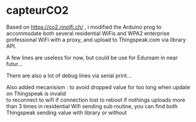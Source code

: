 # capteurCO2

Based on https://co2.rinolfi.ch/ , i modified the Arduino prog to accommodate both several residential WiFis and WPA2 enterprise professional WiFi with a proxy, and upload to Thingspeak.com via library API.

A few lines are useless for now, but could be use for Eduroam in near futur...

There are also a lot of debug lines via serial print...

Also added mecanisism :
  to avoid dropped value for too long when update on Thingspeak is invalid  
  to reconnect to wifi if connection lost
  to reboot if nothings uploads more than 3 times
  in residential Wifi sending sub routine, you can find both Thingspeak sending value with library or without
  
